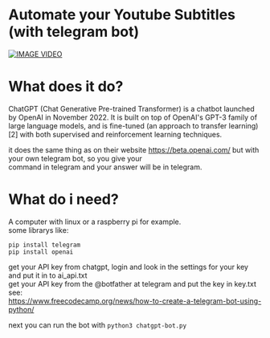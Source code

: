 # Automate your Youtube Subtitles (with telegram bot)
[![IMAGE VIDEO](https://img.youtube.com/vi/ZsROMOlVQlA/0.jpg)](https://www.youtube.com/watch?v=ZsROMOlVQlA)<br />

# What does it do?
ChatGPT (Chat Generative Pre-trained Transformer) is a chatbot launched by OpenAI in November 2022. It is built on top of OpenAI's GPT-3 family of large language   models, and is fine-tuned (an approach to transfer learning)[2] with both supervised and reinforcement learning techniques.  

it does the same thing as on their website https://beta.openai.com/ but with your own telegram bot, so you give your  
command in telegram and your answer will be in telegram.  

# What do i need?
A computer with linux or a raspberry pi for example.  
some librarys like:  

`pip install telegram`  
`pip install openai`  

get your API key from chatgpt, login and look in the settings for your key and put it in to ai_api.txt  
get your API key from the @botfather at telegram and put the key in key.txt see:  
https://www.freecodecamp.org/news/how-to-create-a-telegram-bot-using-python/  

next you can run the bot with `python3 chatgpt-bot.py`  





